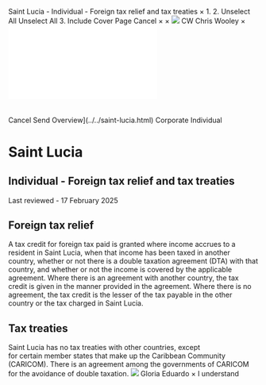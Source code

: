 Saint Lucia - Individual - Foreign tax relief and tax treaties
×
1.
2.
Unselect All
Unselect All
3.
Include Cover Page
Cancel
×
×
![](../../-/media/world-wide-tax-summaries/attachments/global---chris-wooley.ashx%3Frev=ac5e5f3223b34096b1afc2a6009c7320&revision=ac5e5f32-23b3-4096-b1af-c2a6009c7320&hash=859B7ADC84DC2CBEC9760E9E6EE7DE6D0A8BFCDF)
CW
Chris Wooley
×
![](foreign-tax-relief-and-tax-treaties.html)
######
Cancel
Send
Overview](../../saint-lucia.html)
Corporate
Individual
# Saint Lucia
## Individual - Foreign tax relief and tax treaties
Last reviewed - 17 February 2025
## Foreign tax relief
A tax credit for foreign tax paid is granted where income accrues to a resident in Saint Lucia, when that income has been taxed in another country, whether or not there is a double taxation agreement (DTA) with that country, and whether or not the income is covered by the applicable agreement. Where there is an agreement with another country, the tax credit is given in the manner provided in the agreement. Where there is no agreement, the tax credit is the lesser of the tax payable in the other country or the tax charged in Saint Lucia.
## Tax treaties
Saint Lucia has no tax treaties with other countries, except for certain member states that make up the Caribbean Community (CARICOM). There is an agreement among the governments of CARICOM for the avoidance of double taxation.
![](../../-/media/world-wide-tax-summaries/attachments/barbados---gloria-eduardo.ashx%3Frev=06c00b9babb74325914ddf02bc0c395a&revision=06c00b9b-abb7-4325-914d-df02bc0c395a&hash=DC4345C424581A87DDF42794BAFFDC055E615E13)
Gloria Eduardo
×
I understand